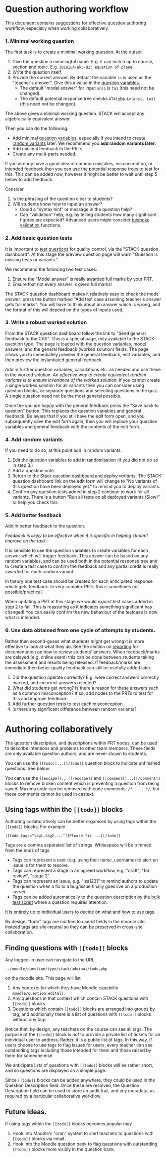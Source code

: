 # Question authoring workflow

This document contains suggestions for effective question authoring workflow, especially when working collaboratively.

### 1. Minimal working question

The first task is to create a minimal working question.  At the outset

1. Give the question a meaningful name. E.g. it can match up to course, section and topic.  E.g. `2018ILA-Wk3-Q2: equation of plane`.
2. Write the question itself.
3. Provide the correct answer.  By default the variable `ta` is used as the "teacher's answer".  Give this a value in the [question variables](../Authoring/Variables.md).
    * The default "model answer" for input `ans1` is `ta1` (this need not be changed).
    * The default potential response tree checks `ATAlgEquiv(ans1, ta1)` (this need not be changed). 

The above gives a minimal working question.  STACK will accept any algebraically equivalent answer. 

Then you can do the following.
  
* Add minimal [question variables](../Authoring/Variables.md), especially if you intend to create [random variants](../CAS/Random.md) later. We recommend you **add random variants later**.
* Add minimal feedback in the PRTs.
* Create any multi-parts needed.
 
If you already have a good idea of common mistakes, misconception, or intended feedback then you can use the potential response trees to test for this.  This can be added now, however it might be better to wait until step 5 below to add feedback.

Consider

1. Is the phrasing of the question clear to students?
2. Will students know how to input an answer?
   * Could a "syntax hint" or message in the question help?
   * Can "validation" help, e.g. by telling students how many significant figures are expected?  Advanced users might consider [bespoke validation](../CAS/Validator.md) functions.

### 2. Add basic question tests

It is important to [test questions](Testing.md) for quality control, via the "STACK question dashboard".  At this stage the preview question page will warn "Question is missing tests or variants."

We recommend the following two test cases:

1. Ensure the "Model answer" is really awarded full marks by your PRT.
2. Ensure that not every answer is given full marks!

The STACK question dashboard makes it relatively easy to check the mode answer:  press the button marked "Add test case assuming teacher's answer gets full marks".  You will have to think about an answer which is wrong, and the format of this will depend on the types of inputs used.

### 3. Write a robust worked solution

From the STACK question dashboard follow the link to "Send general feedback to the CAS".  This is a special page, only available to the STACK question type.  The page is loaded with the question variables, model answers, and the general feedback (worked solution) fields.  The page allows you to immediately preview the general feedback, edit variables, and then preview the instantiated general feedback.

Add in further question variables, calculations etc. as needed and use these in the worked solution.  _An effective way to create equivalent random variants is to ensure invariance of the worked solution._  If you cannot create a single worked solution for all variants then you can consider using question blocks, or separate questions and selecting questions in the quiz.  A single question need not be the most general possible.

Once the you are happy with the general feedback press the "Save back to question" button. This replaces the question variables and general feedback.  Be aware that if you still have the edit form open, and you subsequently save the edit form again, then you will replace your question variables and general feedback with the contents of the edit form.

### 4. Add random variants

If you need to do so, at this point add in random variants.

1. Edit the question variables to add in randomisation (if you did not do so in step 3.)
2. Add a question note.
3. Return to the Stack question dashboard and _deploy variants_.  The STACK question dashboard link on the edit form will change to "No variants of this question have been deployed yet." to remind you to deploy variants.
4. Confirm any question tests added in step 2 continue to work for all variants.  There is a button "Run all tests on all deployed variants (Slow)" to help you check this.

### 5. Add better feedback

Add in better feedback to the question.

_Feedback is likely to be effective when it is specific in helping student improve on the task._

It is sensible to use the question variables to create variables for each answer which will trigger feedback.  This answer can be based on any random variables, and can be used both in the potential response tree and to create a test case to confirm the feedback and any partial credit is really awarded for each random variant.

In theory one test case should be created for each anticipated response which gets feedback.  In very complex PRTs this is sometimes not possible/practical.

When updating a PRT at this stage we would _expect_ test cases added in step 2 to fail.  This is reassuring as it indicates something significant has changed!  You can easily confirm the new behaviour of the testcase is now what is intended.

### 6. Use data obtained from one cycle of attempts by students.

Rather than second-guess what students _might_ get wrong it is more effective to look at what they _do_.  See the section on [reporting](Reporting.md) for documentation on how to review students' answers.  When feedback/marks are delayed (e.g. online exam) this can be done between students taking the assessment and results being released.  If feedback/marks are immediate then better quality feedback can still be usefully added later.

1. Did the question operate correctly?  E.g. were correct answers correctly marked, and incorrect answers rejected?
2. What did students get wrong?  Is there a reason for these answers such as a common misconception?  If so, add nodes to the PRTs to test for this and improve feedback.
3. Add further question tests to test each misconception.
4. Is there any significant difference between random variants?


# Authoring collaboratively

The question description, and descriptions within PRT nodes, can be used to describe intentions and problems to other team members.  These fields are only available question authors, and are never shown to students.

You can use the `[[todo]]...[[/todo]]` question block to indicate unfinished questions.  See below.

You can use the `[[escape]]...[[/escape]]` and `[[comment]]...[[/comment]]` blocks to remove broken content which is preventing a question from being saved.  Maxima code can be removed with code comments: `/* .... */`, but these comments cannot be used in castext.

## Using tags within the `[[todo]]` blocks

Authoring collaboratively can be better organised by using tags within the `[[todo]]` blocks.  For example

    [[todo tags="tag1,tag2,..."]]Please fix ...[[/todo]]
    
Tags are a comma separated list of strings.  Whitespace will be trimmed from the ends of tags.

* Tags can represent a user (e.g. using their name, username) to alert an issue is for them to resolve.
* Tags can represent a stage in an agreed workflow, e.g. "draft", "for review", "stage 2".
* Tags can represent an issue, e.g. "iss1231" to remind authors to update the question when a fix to a bug/issue finally goes live on a production server.
* Tags can be added automatically to the question description by the [bulk test script](Bulk_testing.md) where a question requires attention.

It is entirely up to individual users to decide on what and how to use tags.

By design, "todo" tags are _not_ tied to userid fields in the moodle site.  Instead tags are site-neutral so they can be preserved in cross-site collaboration.

## Finding questions with `[[todo]]` blocks

Any logged-in user can navigate to the URL

    ../moodle/question/type/stack/adminui/todo.php
    
on the moodle site.  This page will list

1. Any contexts for which they have Moodle capability `moodle/question:editall`.
2. Any questions in that context which contain STACK questions with `[[todo]]` blocks.
3. Questions which contain `[[todo]]` blocks are arranged into groups by tag, and additionally there is a list of questions with `[[todo]]` blocks without any tags.

Notice that, by design, any teachers on the course can see all tags. The purpose of the `[[todo]]` block is _not_ to provide a private list of tickets for an individual user to address.  Rather, it is a public list of tags.  In this way, if users choose to use tags to flag issues for users, every teacher can see outstanding tags including those intended for them and those raised by them for someone else.

We anticipate lists of questions with `[[todo]]` blocks will be rather short, and so questions are displayed on a simple page.

Since `[[todo]]` blocks can be added anywhere, they could be used in the Question Description field.  Once these are resolved, the Question Description field can be used to store an audit trail, and any metadata, as required by a particular collaborative workflow.

## Future ideas.

If using tags within the `[[todo]]` blocks becomes popular may

1. Hook into Moodle's "cron" system to alert teachers to questions with `[[todo]]` blocks via email.
2. Hook into the Moodle question bank to flag questions with outstanding `[[todo]]` blocks more visibly in the question bank.

